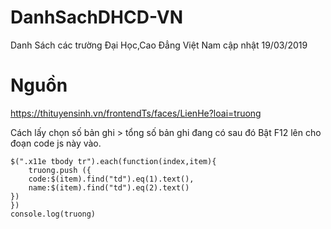 # DanhSachDHCD-VN
Danh Sách các trường Đại Học,Cao Đẳng Việt Nam cập nhật 19/03/2019

# Nguồn
https://thituyensinh.vn/frontendTs/faces/LienHe?loai=truong

Cách lấy chọn số bản ghi > tổng số bản ghi đang có sau đó
Bật F12 lên cho đoạn code js này vào.
```var truong = [];
$(".x11e tbody tr").each(function(index,item){
	truong.push ({
	code:$(item).find("td").eq(1).text(),
	name:$(item).find("td").eq(2).text()
})
})
console.log(truong)
